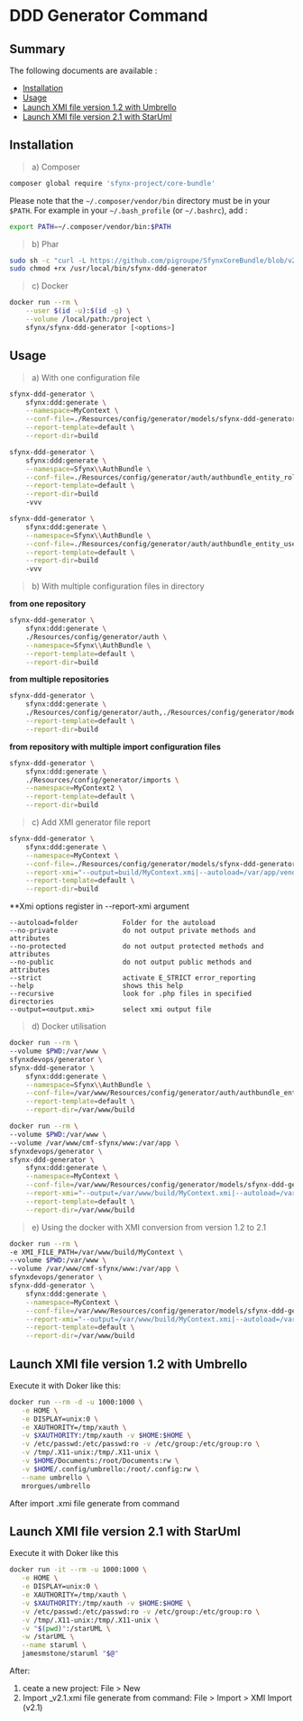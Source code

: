# DDD Generator Command

## Summary

The following documents are available :

- [Installation](#installation)
- [Usage](#usage)
- [Launch XMI file version 1.2 with Umbrello](#launch-xmi-file-version-1-2-with-umbrello)
- [Launch XMI file version 2.1 with StarUml](#launch-xmi-file-version-2-1-with-struml)

## Installation

> a) Composer

```bash
composer global require 'sfynx-project/core-bundle'
```

Please note that the `~/.composer/vendor/bin` directory must be in your `$PATH`. For example in your `~/.bash_profile` (or `~/.bashrc`), add :

```bash
export PATH=~/.composer/vendor/bin:$PATH
```

> b) Phar

```bash
sudo sh -c "curl -L https://github.com/pigroupe/SfynxCoreBundle/blob/v2.11.3/releases/sfynx-ddd-generator.phar?raw=true > /usr/local/bin/sfynx-ddd-generator"
sudo chmod +rx /usr/local/bin/sfynx-ddd-generator
```

> c) Docker

```bash
docker run --rm \
    --user $(id -u):$(id -g) \
    --volume /local/path:/project \
    sfynx/sfynx-ddd-generator [<options>]
```

## Usage

> a) With one configuration file

```bash
sfynx-ddd-generator \
    sfynx:ddd:generate \
    --namespace=MyContext \
    --conf-file=./Resources/config/generator/models/sfynx-ddd-generator.yml \
    --report-template=default \
    --report-dir=build
```

```bash
sfynx-ddd-generator \
    sfynx:ddd:generate \
    --namespace=Sfynx\\AuthBundle \
    --conf-file=./Resources/config/generator/auth/authbundle_entity_role_api_query.yml \
    --report-template=default \
    --report-dir=build
    -vvv
```

```bash
sfynx-ddd-generator \
    sfynx:ddd:generate \
    --namespace=Sfynx\\AuthBundle \
    --conf-file=./Resources/config/generator/auth/authbundle_entity_user_api_command.yml \
    --report-template=default \
    --report-dir=build
    -vvv
```

> b) With multiple configuration files in directory

**from one repository**
```bash
sfynx-ddd-generator \
    sfynx:ddd:generate \
    ./Resources/config/generator/auth \
    --namespace=Sfynx\\AuthBundle \
    --report-template=default \
    --report-dir=build
```

**from multiple repositories**
```bash
sfynx-ddd-generator \
    sfynx:ddd:generate \
    ./Resources/config/generator/auth,./Resources/config/generator/models,./Resources/config/generator/offer \
    --report-template=default \
    --report-dir=build
```

**from repository with multiple import configuration files**
```bash
sfynx-ddd-generator \
    sfynx:ddd:generate \
    ./Resources/config/generator/imports \
    --namespace=MyContext2 \
    --report-template=default \
    --report-dir=build
```

> c) Add XMI generator file report

```bash
sfynx-ddd-generator \
    sfynx:ddd:generate \
    --namespace=MyContext \
    --conf-file=./Resources/config/generator/models/sfynx-ddd-generator.yml \
    --report-xmi="--output=build/MyContext.xmi|--autoload=/var/app/vendor|--recursive|build/MyContext" \
    --report-template=default \
    --report-dir=build
```

**Xmi options register in --report-xmi argument
```
--autoload=folder           Folder for the autoload
--no-private                do not output private methods and attributes
--no-protected              do not output protected methods and attributes
--no-public                 do not output public methods and attributes
--strict                    activate E_STRICT error_reporting
--help                      shows this help
--recursive                 look for .php files in specified directories
--output=<output.xmi>       select xmi output file
```

> d) Docker utilisation

```bash
docker run --rm \
--volume $PWD:/var/www \
sfynxdevops/generator \
sfynx-ddd-generator \
    sfynx:ddd:generate \
    --namespace=Sfynx\\AuthBundle \
    --conf-file=/var/www/Resources/config/generator/auth/authbundle_entity_role_api.yml \
    --report-template=default \
    --report-dir=/var/www/build
```

```bash
docker run --rm \
--volume $PWD:/var/www \
--volume /var/www/cmf-sfynx/www:/var/app \
sfynxdevops/generator \
sfynx-ddd-generator \
    sfynx:ddd:generate \
    --namespace=MyContext \
    --conf-file=/var/www/Resources/config/generator/models/sfynx-ddd-generator.yml \
    --report-xmi="--output=/var/www/build/MyContext.xmi|--autoload=/var/app/vendor|--recursive|/var/www/build/MyContext" \
    --report-template=default \
    --report-dir=/var/www/build
```

> e) Using the docker with XMI conversion from version 1.2 to 2.1

```bash
docker run --rm \
-e XMI_FILE_PATH=/var/www/build/MyContext \
--volume $PWD:/var/www \
--volume /var/www/cmf-sfynx/www:/var/app \
sfynxdevops/generator \
sfynx-ddd-generator \
    sfynx:ddd:generate \
    --namespace=MyContext \
    --conf-file=/var/www/Resources/config/generator/models/sfynx-ddd-generator.yml \
    --report-xmi="--output=/var/www/build/MyContext.xmi|--autoload=/var/app/vendor|--recursive|/var/www/build/MyContext" \
    --report-template=default \
    --report-dir=/var/www/build
```

## Launch XMI file version 1.2 with Umbrello

Execute it with Doker like this:

```bash
docker run --rm -d -u 1000:1000 \
   -e HOME \
   -e DISPLAY=unix:0 \
   -e XAUTHORITY=/tmp/xauth \
   -v $XAUTHORITY:/tmp/xauth -v $HOME:$HOME \
   -v /etc/passwd:/etc/passwd:ro -v /etc/group:/etc/group:ro \
   -v /tmp/.X11-unix:/tmp/.X11-unix \
   -v $HOME/Documents:/root/Documents:rw \
   -v $HOME/.config/umbrello:/root/.config:rw \
   --name umbrello \
   mrorgues/umbrello
```

After import <XmiFile>.xmi file generate from command

## Launch XMI file version 2.1 with StarUml

Execute it with Doker like this

```bash
docker run -it --rm -u 1000:1000 \
   -e HOME \
   -e DISPLAY=unix:0 \
   -e XAUTHORITY=/tmp/xauth \
   -v $XAUTHORITY:/tmp/xauth -v $HOME:$HOME \
   -v /etc/passwd:/etc/passwd:ro -v /etc/group:/etc/group:ro \
   -v /tmp/.X11-unix:/tmp/.X11-unix \
   -v "$(pwd)":/starUML \
   -w /starUML \
   --name staruml \
   jamesmstone/staruml "$@"
```

After:
1) ceate a new project: File > New
2) Import <XmiFile>_v2.1.xmi file generate from command: File > Import > XMI Import (v2.1)
